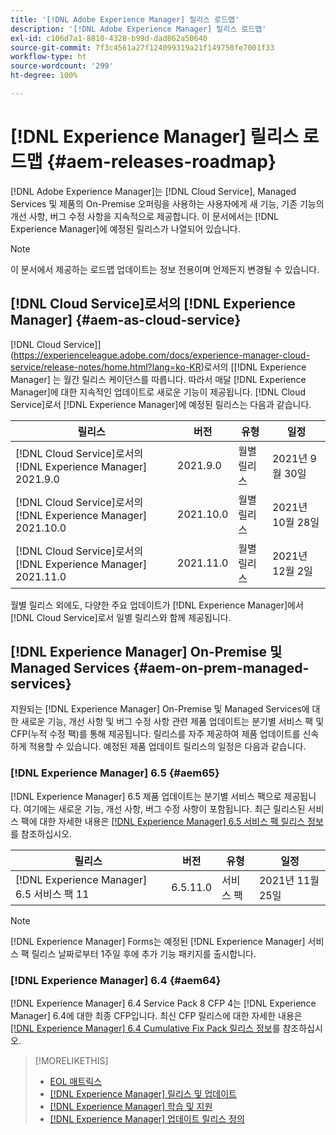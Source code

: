 ```yaml
---
title: '[!DNL Adobe Experience Manager] 릴리스 로드맵'
description: '[!DNL Adobe Experience Manager] 릴리스 로드맵'
exl-id: c106d7a1-8810-4328-b99d-dad862a50640
source-git-commit: 7f3c4561a27f124099319a21f149750fe7001f33
workflow-type: ht
source-wordcount: '299'
ht-degree: 100%

---
```


# [!DNL Experience Manager] 릴리스 로드맵 {#aem-releases-roadmap}

[!DNL Adobe Experience Manager]는 [!DNL Cloud Service], Managed Services 및 제품의 On-Premise 오퍼링을 사용하는 사용자에게 새 기능, 기존 기능의 개선 사항, 버그 수정 사항을 지속적으로 제공합니다. 이 문서에서는 [!DNL Experience Manager]에 예정된 릴리스가 나열되어 있습니다.

>[!NOTE]
>
>이 문서에서 제공하는 로드맵 업데이트는 정보 전용이며 언제든지 변경될 수 있습니다.

## [!DNL Cloud Service]로서의 [!DNL Experience Manager] {#aem-as-cloud-service}

 [!DNL Cloud Service]](https://experienceleague.adobe.com/docs/experience-manager-cloud-service/release-notes/home.html?lang=ko-KR)로서의 [[!DNL Experience Manager] 는 월간 릴리스 케이던스를 따릅니다. 따라서 매달 [!DNL Experience Manager]에 대한 지속적인 업데이트로 새로운 기능이 제공됩니다. [!DNL Cloud Service]로서 [!DNL Experience Manager]에 예정된 릴리스는 다음과 같습니다.

| 릴리스 | 버전 | 유형 | 일정 |
|---|---|---|---|
| [!DNL Cloud Service]로서의 [!DNL Experience Manager] 2021.9.0 | 2021.9.0 | 월별 릴리스 | 2021년 9월 30일 |
| [!DNL Cloud Service]로서의 [!DNL Experience Manager] 2021.10.0 | 2021.10.0 | 월별 릴리스 | 2021년 10월 28일 |
| [!DNL Cloud Service]로서의 [!DNL Experience Manager] 2021.11.0 | 2021.11.0 | 월별 릴리스 | 2021년 12월 2일 |

월별 릴리스 외에도, 다양한 주요 업데이트가 [!DNL Experience Manager]에서 [!DNL Cloud Service]로서 일별 릴리스와 함께 제공됩니다.

## [!DNL Experience Manager] On-Premise 및 Managed Services {#aem-on-prem-managed-services}

지원되는 [!DNL Experience Manager] On-Premise 및 Managed Services에 대한 새로운 기능, 개선 사항 및 버그 수정 사항 관련 제품 업데이트는 분기별 서비스 팩 및 CFP(누적 수정 팩)를 통해 제공됩니다. 릴리스를 자주 제공하여 제품 업데이트를 신속하게 적용할 수 있습니다. 예정된 제품 업데이트 릴리스의 일정은 다음과 같습니다.

### [!DNL Experience Manager] 6.5 {#aem65}

[!DNL Experience Manager] 6.5 제품 업데이트는 분기별 서비스 팩으로 제공됩니다. 여기에는 새로운 기능, 개선 사항, 버그 수정 사항이 포함됩니다. 최근 릴리스된 서비스 팩에 대한 자세한 내용은 [[!DNL Experience Manager] 6.5 서비스 팩 릴리스 정보](https://experienceleague.adobe.com/docs/experience-manager-65/release-notes/service-pack/sp-release-notes.html?lang=ko-KR)를 참조하십시오.

| 릴리스 | 버전 | 유형 | 일정 |
|---|---|---|---|
| [!DNL Experience Manager] 6.5 서비스 팩 11 | 6.5.11.0 | 서비스 팩 | 2021년 11월 25일 |

>[!NOTE]
>
>[!DNL Experience Manager] Forms는 예정된 [!DNL Experience Manager] 서비스 팩 릴리스 날짜로부터 1주일 후에 추가 기능 패키지를 출시합니다.

### [!DNL Experience Manager] 6.4 {#aem64}

[!DNL Experience Manager] 6.4 Service Pack 8 CFP 4는 [!DNL Experience Manager] 6.4에 대한 최종 CFP입니다. 최신 CFP 릴리스에 대한 자세한 내용은 [[!DNL Experience Manager] 6.4 Cumulative Fix Pack 릴리스 정보](https://experienceleague.adobe.com/docs/experience-manager-64/release-notes/cfp-release-notes.html?lang=ko-KR)를 참조하십시오.

>[!MORELIKETHIS]
>
>* [EOL 매트릭스](https://helpx.adobe.com/kr/support/programs/eol-matrix.html)
>* [[!DNL Experience Manager]  릴리스 및 업데이트 ](https://helpx.adobe.com/kr/experience-manager/aem-releases-updates.html)
>* [[!DNL Experience Manager] 학습 및 지원](https://helpx.adobe.com/kr/support/experience-manager.html)
>* [[!DNL Experience Manager] 업데이트 릴리스 정의](/help/update-release-vehicle-definitions.md)

